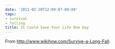 ```yaml
---
date: '2011-02-20T12:00:07-08:00'
tags:
- survival
- falling
title: It Could Save Your Life One Day
---
```


From http://www.wikihow.com/Survive-a-Long-Fall:
